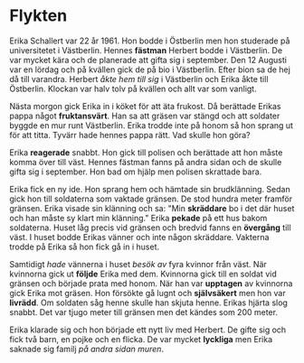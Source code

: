 # Flykten
Erika Schallert var 22 år 1961. Hon bodde i Östberlin men hon studerade på universitetet i Västberlin. Hennes **fästman** Herbert bodde i Västberlin. De var mycket kära och de planerade att gifta sig i september. Den 12 Augusti var en lördag och på kvällen gick de på bio i Västberlin. Efter bion sa de hej då till varandra. Herbert *åkte hem till sig* i Västberlin och Erika åkte till Östberlin. Klockan var halv tolv på kvällen och allt var som vanligt.

Nästa morgon gick Erika in i köket för att äta frukost. Då berättade Erikas pappa något **fruktansvärt**. Han sa att gräsen var stängd och att soldater byggde en mur runt Västberlin. Erika trodde inte på honom så hon sprang ut för att titta. Tyvärr hade hennes pappa rätt. Vad skulle hon göra?

Erika **reagerade** snabbt. Hon gick till polisen och berättade att hon måste komma över till väst. Hennes fästman fanns på andra sidan och de skulle gifta sig i september. Hon bad om hjälp men polisen skrattade bara.

Erika fick en ny ide. Hon sprang hem och hämtade sin brudklänning. Sedan gick hon till soldaterna som vaktade gränsen. De stod hundra meter framför gränsen. Erika visade sin klänning och sa: "Min **skräddare** bo i det där huset och han måste sy klart min klänning." Erika **pekade** på ett hus bakom soldaterna. Huset låg precis vid gränsen och bredvid fanns en **övergång** till väst. I huset bodde Erikas vänner och inte någon skräddare. Vakterna trodde på Erika så hon fick gå in i huset.

Samtidigt *hade* vännerna i huset *besök av* fyra kvinnor från väst. När kvinnorna gick ut **följde** Erika med dem. Kvinnorna gick till en soldat vid gränsen och började prata med honom. När han var **upptagen** av kvinnorna gick Erika mot gräsen. Hon försökte gå lugnt och **självsäkert** men hon var **livrädd**. Om soldaten såg henne skulle han skjuta henne. Erikas hjärta slog snabbt. Det var tjugo meter till gränsen men det kändes som 200 meter.

Erika klarade sig och hon började ett nytt liv med Herbert. De gifte sig och fick två barn, en pojke och en flicka. De var mycket **lyckliga** men Erika saknade sig familj *på andra sidan muren*.


<!--stackedit_data:
eyJoaXN0b3J5IjpbNzQ3NTYzNzQ5LDkxMTM3NTU3Nyw0NTI0NT
AxMzcsLTI3MjkyNzAzNl19
-->
